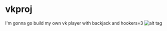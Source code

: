 # vkproj
I'm gonna go build my own vk player with backjack and hookers=3
![alt tag](http://i0.kym-cdn.com/entries/icons/original/000/010/832/bender.jpg)
